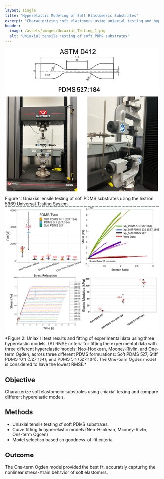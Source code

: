 ```yaml
---
layout: single
title: "Hyperelastic Modeling of Soft Elastomeric Substrates"
excerpt: "Characterizing soft elastomers using uniaxial testing and hyperelastic models."
header:
  image: /assets/images/Uniaxial_Testing_1.png
  alt: "Uniaxial tensile testing of soft PDMS substrates"
---
```




<img src="/assets/images/Uniaxial_Testing_1.png" alt="Uniaxial Testing of Soft Elastomer 2" width="600"/>
Figure 1: Uniaxial tensile testing of soft PDMS substrates using the Instron 5969 Universal Testing System.



<img src="/assets/images/Uniaxial_Testing_2.png" alt="Uniaxial Testing of Soft Elastomer 2" width="600"/>
*Figure 2: Uniaxial test results and fitting of experimental data using three hyperelastic models. (A) RMSE criteria for fitting the experimental data with three different hyperelastic models: Neo-Hookean, Mooney-Rivlin, and One-term Ogden, across three different PDMS formulations: Soft PDMS 527, Stiff PDMS 10:1 (527:184), and PDMS 5:1 (527:184). The One-term Ogden model is considered to have the lowest RMSE.*

## Objective
Characterize soft elastomeric substrates using uniaxial testing and compare different hyperelastic models.

## Methods
- Uniaxial tensile testing of soft PDMS substrates  
- Curve fitting to hyperelastic models (Neo-Hookean, Mooney-Rivlin, One-term Ogden)  
- Model selection based on goodness-of-fit criteria  

## Outcome
The One-term Ogden model provided the best fit, accurately capturing the nonlinear stress-strain behavior of soft elastomers.



